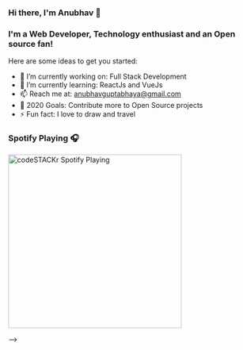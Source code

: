### Hi there, I'm Anubhav 👋

### I'm a Web Developer, Technology enthusiast and an Open source fan!

Here are some ideas to get you started:

- 🔭 I’m currently working on: Full Stack Development
- 🌱 I’m currently learning: ReactJs and VueJs
- 📫 Reach me at: anubhavguptabhaya@gmail.com
- 🥅 2020 Goals: Contribute more to Open Source projects
- ⚡ Fun fact: I love to draw and travel



### Spotify Playing 🎧

[<img src="https://open.spotify.com/search/young%20rich" alt="codeSTACKr Spotify Playing" width="350" />](https://open.spotify.com/user/swyqyimdc12jajde4vpwd2x1b)

-->
